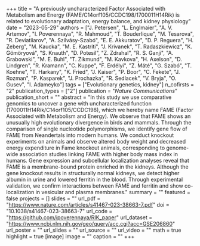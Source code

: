 +++
title = "A previously uncharacterized Factor Associated with Metabolism and Energy (FAME/C14orf105/CCDC198/1700011H14Rik) is related to evolutionary adaptation, energy balance, and kidney physiology"
date = "2023-05-29"
authors = ["J. Petersen", "L. Englmaier", "A. V. Artemov", "I. Poverennaya", "R. Mahmoud", "T. Bouderlique", "M. Tesarova", "R. Deviatiiarov", "A. Szilvásy-Szabó", "E. E. Akkuratov", "D. P. Reguera", "H. Zeberg", "M. Kaucka", "M. E. Kastriti", "J. Krivanek", "T. Radaszkiewicz", "K. Gömöryová", "S. Knauth", "D. Potesil", "Z. Zdrahal", "R. S. Ganji", "A. Grabowski", "M. E. Buhl", "T. Zikmund", "M. Kavkova", "H. Axelson", "D. Lindgren", "R. Kramann", "C. Kuppe", "F. Erdélyi", "Z. Máté", "G. Szabó", "T. Koehne", "T. Harkany", "K. Fried", "J. Kaiser", "P. Boor", "C. Fekete", "J. Rozman", "P. Kasparek", "J. Prochazka", "R. Sedlacek", "V. Bryja", "O. Gusev", "I. Adameyko"]
tags = ["Evolutionary genetics, kidney"]
n_cofirsts = "2"
publication_types = ["2"]
publication = "_Nature Communications_"
publication_short = ""
abstract = "In this study we use comparative genomics to uncover a gene with uncharacterized function (1700011H14Rik/C14orf105/CCDC198), which we hereby name FAME (Factor Associated with Metabolism and Energy). We observe that FAME shows an unusually high evolutionary divergence in birds and mammals. Through the comparison of single nucleotide polymorphisms, we identify gene flow of FAME from Neandertals into modern humans. We conduct knockout experiments on animals and observe altered body weight and decreased energy expenditure in Fame knockout animals, corresponding to genome-wide association studies linking FAME with higher body mass index in humans. Gene expression and subcellular localization analyses reveal that FAME is a membrane-bound protein enriched in the kidneys. Although the gene knockout results in structurally normal kidneys, we detect higher albumin in urine and lowered ferritin in the blood. Through experimental validation, we confirm interactions between FAME and ferritin and show co-localization in vesicular and plasma membranes."
summary = ""
featured = false
projects = []
slides = ""
url_pdf = "https://www.nature.com/articles/s41467-023-38663-7.pdf"
doi = "10.1038/s41467-023-38663-7"
url_code = "https://github.com/ipoverennaya/RIK_paper"
url_dataset = "https://www.ncbi.nlm.nih.gov/geo/query/acc.cgi?acc=GSE206860"
url_poster = ""
url_slides = ""
url_source = ""
url_video = ""
math = true
highlight = true
[image]
image = ""
caption = ""
+++
